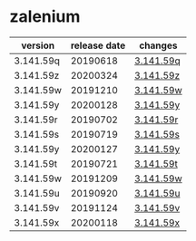 # zalenium	


|version|release date|changes|
|---|---|---|
|3.141.59q|20190618|[3.141.59q](./3.141.59q-20190618.md)|
|3.141.59z|20200324|[3.141.59z](./3.141.59z-20200324.md)|
|3.141.59w|20191210|[3.141.59w](./3.141.59w-20191210.md)|
|3.141.59y|20200128|[3.141.59y](./3.141.59y-20200128.md)|
|3.141.59r|20190702|[3.141.59r](./3.141.59r-20190702.md)|
|3.141.59s|20190719|[3.141.59s](./3.141.59s-20190719.md)|
|3.141.59y|20200127|[3.141.59y](./3.141.59y-20200127.md)|
|3.141.59t|20190721|[3.141.59t](./3.141.59t-20190721.md)|
|3.141.59w|20191209|[3.141.59w](./3.141.59w-20191209.md)|
|3.141.59u|20190920|[3.141.59u](./3.141.59u-20190920.md)|
|3.141.59v|20191124|[3.141.59v](./3.141.59v-20191124.md)|
|3.141.59x|20200118|[3.141.59x](./3.141.59x-20200118.md)|
